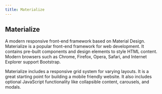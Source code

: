 ```yaml
---
title: Materialize
---
```

## Materialize

A modern responsive front-end framework based on Material Design. Materialize is a popular front-end framework for web development. It contains pre-built components and design elements to style HTML content. Modern browsers such as Chrome, Firefox, Opera, Safari, and Internet Explorer support Bootstrap.

Materialize includes a responsive grid system for varying layouts. It is a great starting point for building a mobile friendly website. It also includes optional JavaScript functionality like collapsible content, carousels, and modals.
